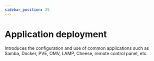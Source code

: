 ```yaml
---
sidebar_position: 25
---
```


# Application deployment

Introduces the configuration and use of common applications such as Samba, Docker, PVE, OMV, LAMP, Cheese, remote control panel, etc.

<DocCardList />
